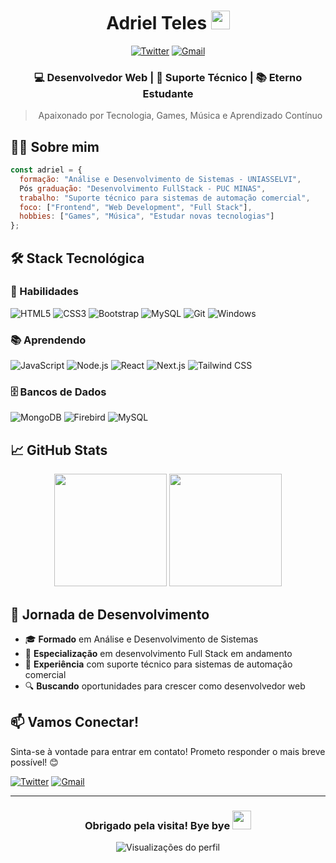 <div align="center">
  
  # Adriel Teles <img src="https://raw.githubusercontent.com/MartinHeinz/MartinHeinz/master/wave.gif" width="30px">
  
  [![Twitter](https://img.shields.io/badge/Twitter-%231DA1F2.svg?style=for-the-badge&logo=Twitter&logoColor=white)](https://twitter.com/Frajoola_exe)
  [![Gmail](https://img.shields.io/badge/Gmail-D14836?style=for-the-badge&logo=gmail&logoColor=white)](mailto:adrielt008@gmail.com?subject=ContatoGitHub)
  
  ### 💻 Desenvolvedor Web | 🔧 Suporte Técnico | 📚 Eterno Estudante
  
  > Apaixonado por Tecnologia, Games, Música e Aprendizado Contínuo

</div>

## 👨‍💻 Sobre mim

```javascript
const adriel = {
  formação: "Análise e Desenvolvimento de Sistemas - UNIASSELVI",
  Pós graduação: "Desenvolvimento FullStack - PUC MINAS",
  trabalho: "Suporte técnico para sistemas de automação comercial",
  foco: ["Frontend", "Web Development", "Full Stack"],
  hobbies: ["Games", "Música", "Estudar novas tecnologias"]
};
```

## 🛠️ Stack Tecnológica

### 💪 Habilidades
![HTML5](https://img.shields.io/badge/HTML5-E34F26?style=for-the-badge&logo=html5&logoColor=white)
![CSS3](https://img.shields.io/badge/CSS3-1572B6?style=for-the-badge&logo=css3&logoColor=white)
![Bootstrap](https://img.shields.io/badge/Bootstrap-563D7C?style=for-the-badge&logo=bootstrap&logoColor=white)
![MySQL](https://img.shields.io/badge/MySQL-4479A1?style=for-the-badge&logo=mysql&logoColor=white)
![Git](https://img.shields.io/badge/Git-F05032?style=for-the-badge&logo=git&logoColor=white)
![Windows](https://img.shields.io/badge/Windows-0078D6?style=for-the-badge&logo=windows&logoColor=white)

### 📚 Aprendendo
![JavaScript](https://img.shields.io/badge/JavaScript-F7DF1E?style=for-the-badge&logo=javascript&logoColor=black)
![Node.js](https://img.shields.io/badge/Node.js-339933?style=for-the-badge&logo=node.js&logoColor=white)
![React](https://img.shields.io/badge/React-61DAFB?style=for-the-badge&logo=react&logoColor=20232A)
![Next.js](https://img.shields.io/badge/Next.js-000000?style=for-the-badge&logo=next.js&logoColor=white)
![Tailwind CSS](https://img.shields.io/badge/Tailwind_CSS-38B2AC?style=for-the-badge&logo=tailwind-css&logoColor=white)

### 🗄️ Bancos de Dados
![MongoDB](https://img.shields.io/badge/MongoDB-47A248?style=for-the-badge&logo=mongodb&logoColor=white)
![Firebird](https://img.shields.io/badge/Firebird-FF9800?style=for-the-badge&logo=database&logoColor=white)
![MySQL](https://img.shields.io/badge/MySQL-4479A1?style=for-the-badge&logo=mysql&logoColor=white)

## 📈 GitHub Stats

<div align="center">
  <img height="180em" src="https://github-readme-stats.vercel.app/api?username=adrielteles&show_icons=true&theme=tokyonight&include_all_commits=true&count_private=true"/>
  <img height="180em" src="https://github-readme-stats.vercel.app/api/top-langs/?username=adrielteles&layout=compact&langs_count=7&theme=tokyonight"/>
</div>

## 🌱 Jornada de Desenvolvimento

- 🎓 **Formado** em Análise e Desenvolvimento de Sistemas
- 🚀 **Especialização** em desenvolvimento Full Stack em andamento
- 💼 **Experiência** com suporte técnico para sistemas de automação comercial
- 🔍 **Buscando** oportunidades para crescer como desenvolvedor web

## 📫 Vamos Conectar!

Sinta-se à vontade para entrar em contato! Prometo responder o mais breve possível! 😊

[![Twitter](https://img.shields.io/badge/Twitter-%231DA1F2.svg?style=for-the-badge&logo=Twitter&logoColor=white)](https://twitter.com/Frajoola_exe)
[![Gmail](https://img.shields.io/badge/Gmail-D14836?style=for-the-badge&logo=gmail&logoColor=white)](mailto:adrielt008@gmail.com?subject=ContatoGitHub)

---

<div align="center">
  
  ### Obrigado pela visita! Bye bye <img src="https://raw.githubusercontent.com/MartinHeinz/MartinHeinz/master/wave.gif" width="30px">
  
  ![Visualizações do perfil](https://komarev.com/ghpvc/?username=adrielteles&color=brightgreen&style=flat-square)
  
</div>
